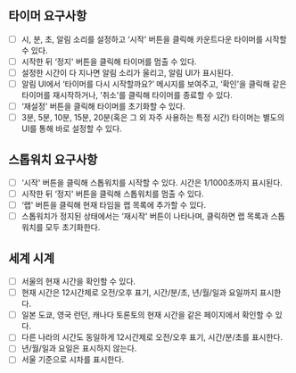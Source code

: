 ## 타이머 요구사항

- [ ] 시, 분, 초, 알림 소리를 설정하고 ‘시작' 버튼을 클릭해 카운트다운 타이머를 시작할 수 있다.
- [ ] 시작한 뒤 ‘정지' 버튼을 클릭해 타이머를 멈출 수 있다.
- [ ] 설정한 시간이 다 지나면 알림 소리가 울리고, 알림 UI가 표시된다.
- [ ] 알림 UI에서 ‘타이머를 다시 시작할까요?’ 메시지를 보여주고, ‘확인'을 클릭해 같은 타이머를 재시작하거나, ’취소'를 클릭해 타이머를 종료할 수 있다.
- [ ] ‘재설정' 버튼을 클릭해 타이머를 초기화할 수 있다.
- [ ] 3분, 5분, 10분, 15분, 20분(혹은 그 외 자주 사용하는 특정 시간) 타이머는 별도의 UI를 통해 바로 설정할 수 있다.

## 스톱워치 요구사항

- [ ] ‘시작' 버튼을 클릭해 스톱워치를 시작할 수 있다. 시간은 1/1000초까지 표시된다.
- [ ] 시작한 뒤 ‘정지' 버튼을 클릭해 스톱워치를 멈출 수 있다.
- [ ] ‘랩' 버튼을 클릭해 현재 타임을 랩 목록에 추가할 수 있다.
- [ ] 스톱워치가 정지된 상태에서는 ‘재시작' 버튼이 나타나며, 클릭하면 랩 목록과 스톱워치를 모두 초기화한다.

## 세계 시계

- [ ] 서울의 현재 시간을 확인할 수 있다.
- [ ] 현재 시간은 12시간제로 오전/오후 표기, 시간/분/초, 년/월/일과 요일까지 표시한다.
- [ ] 일본 도쿄, 영국 런던, 캐나다 토론토의 현재 시간을 같은 페이지에서 확인할 수 있다.
- [ ] 다른 나라의 시간도 동일하게 12시간제로 오전/오후 표기, 시간/분/초를 표시한다.
- [ ] 년/월/일과 요일은 표시하지 않는다.
- [ ] 서울 기준으로 시차를 표시한다.
